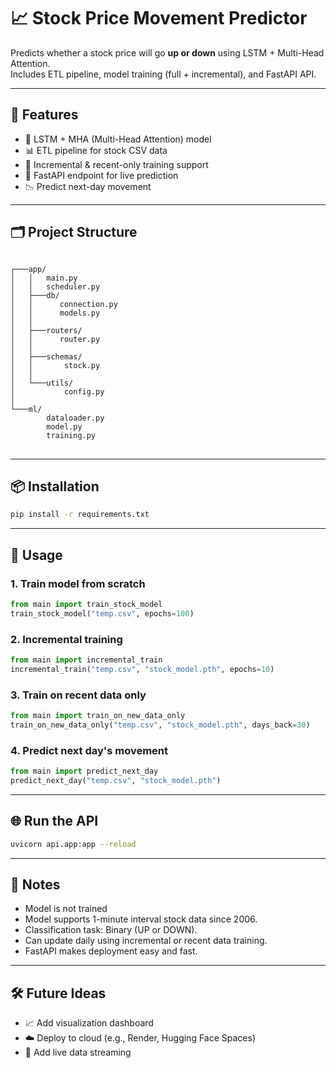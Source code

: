 # 📈 Stock Price Movement Predictor

Predicts whether a stock price will go **up or down** using LSTM + Multi-Head Attention.  
Includes ETL pipeline, model training (full + incremental), and FastAPI API.

---

## 🔧 Features

- 🧠 LSTM + MHA (Multi-Head Attention) model
- 📊 ETL pipeline for stock CSV data
- 🔁 Incremental & recent-only training support
- 🚀 FastAPI endpoint for live prediction
- 📉 Predict next-day movement

---

## 🗂️ Project Structure


<pre><code> 
┌───app/
│   │   main.py
│   │   scheduler.py
│   ├───db/
│   │      connection.py
│   │      models.py
│   │
│   ├───routers/
│   │      router.py
│   │
│   ├───schemas/
│   │       stock.py
│   │
│   └───utils/
│           config.py
│    
└───ml/
        dataloader.py
        model.py
        training.py
</code> 
</pre>

---

## 📦 Installation

```bash
pip install -r requirements.txt
````

---

## 🧪 Usage

### 1. Train model from scratch

```python
from main import train_stock_model
train_stock_model("temp.csv", epochs=100)
```

### 2. Incremental training

```python
from main import incremental_train
incremental_train("temp.csv", "stock_model.pth", epochs=10)
```

### 3. Train on recent data only

```python
from main import train_on_new_data_only
train_on_new_data_only("temp.csv", "stock_model.pth", days_back=30)
```

### 4. Predict next day's movement

```python
from main import predict_next_day
predict_next_day("temp.csv", "stock_model.pth")
```

---

## 🌐 Run the API

```bash
uvicorn api.app:app --reload
```

---

## 📌 Notes
* Model is not trained
* Model supports 1-minute interval stock data since 2006.
* Classification task: Binary (UP or DOWN).
* Can update daily using incremental or recent data training.
* FastAPI makes deployment easy and fast.

---

## 🛠 Future Ideas

* 📈 Add visualization dashboard
* ☁️ Deploy to cloud (e.g., Render, Hugging Face Spaces)
* 💾 Add live data streaming

